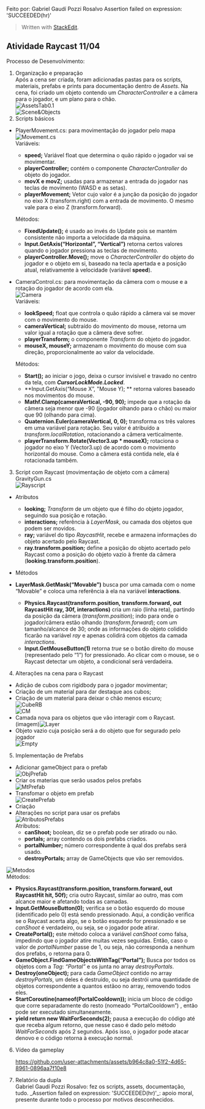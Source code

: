 Feito por: Gabriel Gaudí Pozzi Rosalvo
Assertion failed on expression: 'SUCCEEDED(hr)'


<blockquote>
<p>Written with <a href="https://stackedit.io/">StackEdit</a>.</p>
</blockquote>
<h2 id="atividade-raycast-1104">Atividade Raycast 11/04</h2>
<p>Processo de Desenvolvimento:</p>
<ol>
<li>Organização e preparação<br>
Após a cena ser criada, foram adicionadas pastas para os scripts, materiais, prefabs e prints para documentação dentro de <em>Assets</em>. Na cena, foi criado um objeto contendo um <em>CharacterController</em> e a câmera para o jogador, e um plano para o chão.<br>
<img src="https://github.com/GabrielGaudi/AulaRayCast/blob/main/Imagens/AssetsTab0.1.png" alt="AssetsTab0.1"><br>
<img src="https://github.com/GabrielGaudi/AulaRayCast/blob/main/Imagens/Scene&amp;objects0.1.png?raw=true" alt="Scene&amp;Objects"></li>
<li>Scripts básicos</li>
</ol>
<ul>
<li>
<p>PlayerMovement.cs: para movimentação do jogador pelo mapa<br>
<img src="https://github.com/GabrielGaudi/AulaRayCast/blob/main/Imagens/ScriptMovement2.1.png?raw=true" alt="Movement.cs"><br>
Variáveis:</p>
<ul>
<li><strong>speed;</strong> Variável float que determina o quão rápido o jogador vai se movimentar.</li>
<li><strong>playerController;</strong> contém o componente <em>CharacterController</em> do objeto do jogador.</li>
<li><strong>movX e movZ;</strong> usadas para armazenar a entrada do jogador nas teclas de movimento (WASD e as setas).</li>
<li><strong>playerMovement;</strong> Vetor cujo valor é a junção da posição do jogador no eixo X (transform.right) com a entrada de movimento. O mesmo vale para o eixo Z (transform.forward).</li>
</ul>
<p>Métodos:</p>
<ul>
<li><strong>FixedUpdate();</strong> é usado ao invés do Update pois se mantém consistente não importa a velocidade da máquina.</li>
<li><strong>Input.GetAxis(“Horizontal”, “Vertical”)</strong> retorna certos valores quando o jogador pressiona as teclas de movimento.</li>
<li><strong>playerController.Move();</strong> move o <em>CharacterController</em> do objeto do jogador e o objeto em si, baseado na tecla apertada e a posição atual, relativamente à velocidade (variável <strong>speed</strong>).</li>
</ul>
</li>
<li>
<p>CameraControl.cs: para movimentação da câmera com o mouse e a rotação do jogador de acordo com ela.<br>
<img src="https://github.com/GabrielGaudi/AulaRayCast/blob/main/Imagens/ScriptCamera2.2.png?raw=true" alt="Camera"><br>
Variáveis:</p>
<ul>
<li><strong>lookSpeed;</strong> float que controla o quão rápido a câmera vai se mover com o movimento do mouse.</li>
<li><strong>cameraVertical;</strong> subtraído do movimento do mouse, retorna um valor igual a rotação que a câmera deve sofrer.</li>
<li><strong>playerTransform;</strong> o componente <em>Transform</em> do objeto do jogador.</li>
<li><strong>mouseX, mouseY;</strong> armazenam o movimento do mouse com sua direção, proporcionalmente ao valor da velocidade.</li>
</ul>
<p>Métodos:</p>
<ul>
<li><strong>Start();</strong> ao iniciar o jogo, deixa o cursor invisível e travado no centro da tela, com <em><strong>CursorLockMode.Locked</strong></em>.</li>
<li>**Input.GetAxis(“Mouse X”, "Mouse Y); ** retorna valores baseado nos movimentos do mouse.</li>
<li><strong>Mathf.Clamp(cameraVertical, -90, 90);</strong> impede que a rotação da câmera seja menor que -90 (jogador olhando para o chão) ou maior que 90 (olhando para cima).</li>
<li><strong>Quaternion.Euler(cameraVertical, 0, 0);</strong> transforma os três valores em uma variável para rotação. Seu valor é atribuído a <em>transform.localRotation</em>, rotacionando a câmera verticalmente.</li>
<li><strong>playerTransform.Rotate(Vector3.up * mouseX);</strong> rotaciona o jogador no eixo Y (Vector3.up) de acordo com o movimento horizontal do mouse. Como a câmera está contida nele, ela é rotacionada também.</li>
</ul>
</li>
</ul>
<ol start="3">
<li>Script com Raycast (movimentação de objeto com a câmera)<br>
GravityGun.cs<br>
<img src="https://github.com/GabrielGaudi/AulaRayCast/blob/main/Imagens/Script3.1.png?raw=true" alt="Rayscript"></li>
</ol>
<ul>
<li>
<p>Atributos</p>
<ul>
<li><strong>looking;</strong> <em>Transform</em> de um objeto que é filho do objeto jogador, seguindo sua posição e rotação.</li>
<li><strong>interactions;</strong> referência à <em>LayerMask</em>, ou camada dos objetos que podem ser movidos.</li>
<li><strong>ray;</strong> variável do tipo <em>RaycastHit</em>, recebe e armazena informações do objeto acertado pelo Raycast.</li>
<li><strong>ray.transform.position;</strong> define a posição do objeto acertado pelo Raycast como a posição do objeto vazio à frente da câmera (<strong>looking.transform.position</strong>).</li>
</ul>
</li>
<li>
<p>Métodos</p>
</li>
<li>
<p><strong>LayerMask.GetMask(“Movable”)</strong> busca por uma camada com o nome “Movable” e coloca uma referência à ela na variável <strong>interactions</strong>.</p>
<ul>
<li><strong>Physics.Raycast(transform.position, transform.forward, out RaycastHit ray, 30f, interactions)</strong> cria um raio (linha reta), partindo da posição da câmera (<em>transform.position</em>); indo para onde o jogador/câmera estão olhando (<em>transform.forward</em>); com um tamanho/alcance de 30; onde as informações do objeto colidido ficarão na variável <em>ray</em> e apenas colidirá com objetos da camada <em>interactions</em>.</li>
<li><strong>Input.GetMouseButton(1)</strong> retorna <em>true</em> se o botão direito do mouse (representado pelo “1”) for pressionado. Ao clicar com o mouse, se o Raycast detectar um objeto, a condicional será verdadeira.</li>
</ul>
</li>
</ul>
<ol start="4">
<li>Alterações na cena para o Raycast</li>
</ol>
<ul>
<li>Adição de cubos com rigidbody para o jogador movimentar;</li>
<li>Criação de um material para dar destaque aos cubos;</li>
<li>Criação de um material para deixar o chão menos escuro;<br>
<img src="https://github.com/GabrielGaudi/AulaRayCast/blob/main/Imagens/CubeRigidBody4.12.png?raw=true" alt="CubeRB"><br>
<img src="https://github.com/GabrielGaudi/AulaRayCast/blob/main/Imagens/Cubes&amp;Materials4.1.png?raw=true" alt="CM"></li>
<li>Camada nova para os objetos que vão interagir com o Raycast.<br>
(imagem)<img src="https://github.com/GabrielGaudi/AulaRayCast/blob/main/Imagens/LayerCreate4.2.png?raw=true" alt="Layer"></li>
<li>Objeto vazio cuja posição será a do objeto que for segurado pelo jogador<br>
<img src="https://github.com/GabrielGaudi/AulaRayCast/blob/main/Imagens/EmptyObjCreation4.3.png?raw=true" alt="Empty"></li>
</ul>
<ol start="5">
<li>Implementação de Prefabs</li>
</ol>
<ul>
<li>Adicionar gameObject para o prefab<br>
<img src="https://github.com/GabrielGaudi/AulaRayCast/blob/main/Imagens/ObjectsForPrefabs5.1.png?raw=true" alt="ObjPrefab"></li>
<li>Criar os materias que serão usados pelos prefabs<br>
<img src="https://github.com/GabrielGaudi/AulaRayCast/blob/main/Imagens/MaterialsForPrefabs5.21.png?raw=true" alt="MtPrefab"></li>
<li>Transfomar o objeto em prefab<br>
<img src="https://github.com/GabrielGaudi/AulaRayCast/blob/main/Imagens/GameObjectToPrefab5.3.png?raw=true" alt="CreatePrefab"></li>
<li>Criação</li>
<li>Alterações no script para usar os prefabs<br>
<img src="https://github.com/GabrielGaudi/AulaRayCast/blob/main/Imagens/ScriptPrefabs5.5.png?raw=true" alt="AtributosPrefabs"><br>
Atributos:
<ul>
<li><strong>canShoot;</strong> boolean, diz se o prefab pode ser atirado ou não.</li>
<li><strong>portals;</strong> array contendo os dois prefabs criados.</li>
<li><strong>portalNumber;</strong> número correspondente à qual dos prefabs será usado.</li>
<li><strong>destroyPortals;</strong> array de GameObjects que vão ser removidos.</li>
</ul>
</li>
</ul>
<p><img src="https://github.com/GabrielGaudi/AulaRayCast/blob/main/Imagens/PortalCreateScript5.6.png?raw=true" alt="Metodos"><br>
Métodos:</p>
<ul>
<li><strong>Physics.Raycast(transform.position, transform.forward, out RaycastHit hit, 50f);</strong> cria outro Raycast, similar ao outro, mas com alcance maior e afetando todas as camadas.</li>
<li><strong>Input.GetMouseButton(0);</strong> verifica se o botão esquerdo do mouse (identificado pelo 0) está sendo pressionado. Aqui, a condição verifica se o Raycast acerta algo, se o botão esquerdo for pressionado e se <em>canShoot</em> é verdadeiro, ou seja, se o jogador pode atirar.</li>
<li><strong>CreatePortal();</strong> este método coloca a variável <em>canShoot</em> como falsa, impedindo que o jogador atire muitas vezes seguidas. Então, caso o valor de <em>portalNumber</em> passe de 1, ou seja, não corresponda a nenhum dos prefabs, o retorna para 0.</li>
<li><strong>GameObject.FindGameObjectsWithTag(“Portal”);</strong> Busca por todos os objetos com a <em>Tag</em>: <em>“Portal”</em> e os junta no array <em>destroyPortals</em>.</li>
<li><strong>Destroy(oneObject);</strong> para cada <em>GameObject</em> contido no array <em>destroyPortals</em>, um deles é destruído, ou seja destrói uma quantidade de objetos correspondente a quantos estãoo no array, removendo todos eles.</li>
<li><strong>StartCoroutine(nameof(PortalCooldown));</strong> inicia um bloco de código que corre separadamente do resto (nomeado “PortalCooldown”) , então pode ser executado simultaneamente.</li>
<li><strong>yield return new WaitForSeconds(2);</strong> pausa a execução do código até que receba algum retorno, que nesse caso é dado pelo método <em>WaitForSeconds</em> após 2 segundos. Após isso, o jogador pode atacar denovo e o código retorna à execução normal.</li>
</ul>
<ol start="6">
  
<li>Vídeo da gameplay</li>


https://github.com/user-attachments/assets/b964c8a0-51f2-4d65-8961-0896aa7f10e8


<li>Relatório da dupla</li>
Gabriel Gaudí Pozzi Rosalvo: fez os scripts, assets, documentação, tudo.
_Assertion failed on expression: 'SUCCEEDED(hr)'_: apoio moral, presente durante todo o processo por motivos desconhecidos.

</ol>

